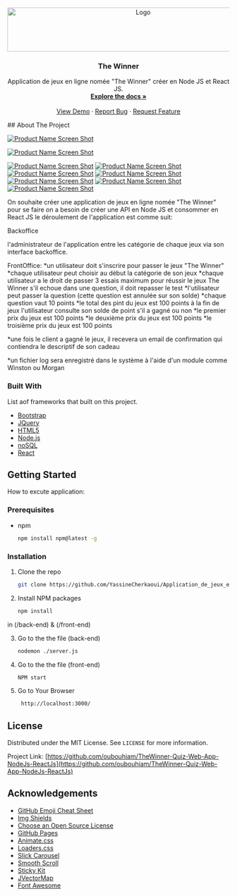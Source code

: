 <!-- PROJECT LOGO -->
<br />
<p align="center">
  <a href="https://github.com/oubouhiam/TheWinner-Quiz-Web-App-NodeJs-ReactJs">
    <img src="Screenshot/logo.jpg" alt="Logo" width="600" height="100">
  </a>
  <h3 align="center">The Winner</h3>
    <p align="center">
    Application de jeux en ligne nomée "The Winner" créer en Node JS et React JS.
    <br />
    <a href="#"><strong>Explore the docs »</strong></a>
    <br />
    <br />
    <a href="#">View Demo</a>
    ·
    <a href="#">Report Bug</a>
    ·
    <a href="#">Request Feature</a>
  </p>
</p>
<!-- ABOUT THE PROJECT -->
## About The Project

[![Product Name Screen Shot][product-screenshot]](https://github.com/oubouhiam/TheWinner-Quiz-Web-App-NodeJs-ReactJs)

[![Product Name Screen Shot][TheWinning-screenshot]](https://github.com/oubouhiam/TheWinner-Quiz-Web-App-NodeJs-ReactJs)

[![Product Name Screen Shot][product-screenshot]](https://github.com/oubouhiam/TheWinner-Quiz-Web-App-NodeJs-ReactJs)
[![Product Name Screen Shot][product-screenshot2]](https://github.com/oubouhiam/TheWinner-Quiz-Web-App-NodeJs-ReactJs)
[![Product Name Screen Shot][product-screenshot3]](https://github.com/oubouhiam/TheWinner-Quiz-Web-App-NodeJs-ReactJs)
[![Product Name Screen Shot][product-screenshot4]](https://github.com/oubouhiam/TheWinner-Quiz-Web-App-NodeJs-ReactJs)
[![Product Name Screen Shot][product-screenshot5]](https://github.com/oubouhiam/TheWinner-Quiz-Web-App-NodeJs-ReactJs)
[![Product Name Screen Shot][product-screenshot6]](https://github.com/oubouhiam/TheWinner-Quiz-Web-App-NodeJs-ReactJs)
[![Product Name Screen Shot][product-screenshot7]](https://github.com/oubouhiam/TheWinner-Quiz-Web-App-NodeJs-ReactJs)

On souhaite créer une application de jeux en ligne nomée "The Winner" pour se faire on a besoin de créer une API en Node JS et consommer en React JS le déroulement de l'application est comme suit:

Backoffice

l'administrateur de l'application entre les catégorie de chaque jeux via son interface backoffice.

FrontOffice: *un utilisateur doit s'inscrire pour passer le jeux "The Winner" *chaque utilisateur peut choisir au début la catégorie de son jeux *chaque utilisateur a le droit de passer 3 essais maximum pour réussir le jeux The Winner s'il echoue dans une question, il doit repasser le test *l'utilisateur peut passer la question (cette question est annulée sur son solde) *chaque question vaut 10 points *le total des pint du jeux est 100 points à la fin de jeux l'utilisateur consulte son solde de point s'il a gagné ou non *le premier prix du jeux est 100 points *le deuxième prix du jeux est 100 points *le troisième prix du jeux est 100 points

*une fois le client a gagné le jeux, il recevera un email de confirmation qui contiendra le descriptif de son cadeau

*un fichier log sera enregistré dans le système à l'aide d'un module comme Winston ou Morgan

### Built With

List aof frameworks that built on this project.
* [Bootstrap](https://getbootstrap.com)
* [JQuery](https://jquery.com)
* [HTML5](https://www.w3schools.com/html/)
* [Node.js](https://nodejs.org/)
* [noSQL](https://www.mongodb.com/nosql-explained)
* [React](https://reactjs.org/)



<!-- GETTING STARTED -->
## Getting Started

How to excute application:

### Prerequisites

* npm
  ```sh
  npm install npm@latest -g
  ```

### Installation

1. Clone the repo
   ```sh
   git clone https://github.com/YassineCherkaoui/Application_de_jeux_en_ligne_nomee_The_Winner
   ```
2. Install NPM packages
   ```sh
   npm install
   ```
  in (/back-end) & (/front-end)

3. Go to the the file (back-end)
   ```sh
   nodemon ./server.js
   ```

3. Go to the the file (front-end)
   ```sh
   NPM start
   ```

4. Go to Your Browser
   ```sh
    http://localhost:3000/
   ```



<!-- LICENSE -->
## License

Distributed under the MIT License. See `LICENSE` for more information.

Project Link: [https://github.com/oubouhiam/TheWinner-Quiz-Web-App-NodeJs-ReactJs](https://github.com/oubouhiam/TheWinner-Quiz-Web-App-NodeJs-ReactJs)



<!-- ACKNOWLEDGEMENTS -->
## Acknowledgements
* [GitHub Emoji Cheat Sheet](https://www.webpagefx.com/tools/emoji-cheat-sheet)
* [Img Shields](https://shields.io)
* [Choose an Open Source License](https://choosealicense.com)
* [GitHub Pages](https://pages.github.com)
* [Animate.css](https://daneden.github.io/animate.css)
* [Loaders.css](https://connoratherton.com/loaders)
* [Slick Carousel](https://kenwheeler.github.io/slick)
* [Smooth Scroll](https://github.com/cferdinandi/smooth-scroll)
* [Sticky Kit](http://leafo.net/sticky-kit)
* [JVectorMap](http://jvectormap.com)
* [Font Awesome](https://fontawesome.com)


[product-screenshot]: Screenshot/screenshot.png
[TheWinning-screenshot]: Screenshot/video.gif
[product-screenshot2]: Screenshot/signup.png
[product-screenshot3]: Screenshot/login.png
[product-screenshot4]: Screenshot/list-category.png
[product-screenshot5]: Screenshot/game.PNG
[product-screenshot6]: Screenshot/dashboard.png
[product-screenshot7]: Screenshot/crudCtagrie.png

